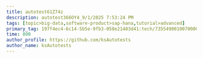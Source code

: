 ```yaml
---
title: autotest61Z74z
description: autotest366OY4_9/1/2025 7:53:24 PM
tags: [topic>big-data,software-product>sap-hana,tutorial>advanced]
primary_tag: 197f4ec4-6c14-5b5e-9fb3-058e21403d41:tech/73554900100700000996/67838200100800006287
time: 800
author_profile: https://github.com/ksAutotests
author_name: ksAutotests
---
```

